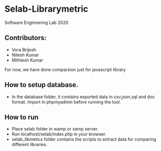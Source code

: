 # Selab-Librarymetric
Software Enginnering Lab 2020

## Contributors:

- Vora Brijesh 
- Nitesh Kumar 
- Mithlesh Kumar

For now, we have done comparsion just for javascript library

## How to setup database.
- In the database folder, it contains exported data in csv,json,sql and doc format. 
Import in phpmyadmin before running the tool.

## How to run
- Place selab folder in wamp or xamp server. 
- Run localhost/selab/index.php in your browser.
- selab_libmetics folder contains the scripts to extract data for comparing different libraries.

